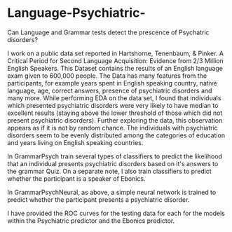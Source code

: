 # Language-Psychiatric-
Can Language and Grammar tests detect the prescence of Psychatric disorders?
 
 I work on a public data set reported in Hartshorne, Tenenbaum, & Pinker. A Critical Period for Second Language Acquisition: Evidence from 2/3 Million English Speakers. This Dataset contains the results of an English language exam given to 600,000 people. The Data has many features from the participants, for example years spent in English speaking country, native language, age, correct answers, presence of psychiatric disorders and many more. While performing EDA on the data set, I found that  individuals which presented psychiatric disorders were very likely to have median to excellent results (staying above the lower threshold of those which did not present psychiatric disorders). Further exploring the data, this observation appears as if it is not by random chance. The individuals with psychiatric disorders seem to be evenly distributed among the categories of education and years living on English speaking countries. 
 
  In  GrammarPsych train several types of classifiers to predict the likelihood that an individual presents psychiatric disorders based on it's answers to the grammar Quiz. On a separate note, I also train classifiers to predict whether the participant is a speaker of Ebonics. 
  
   In GrammarPsychNeural, as above, a simple neural network is trained to predict whether the participant presents a psychiatric disorder.
   
   I have provided the ROC curves for the testing data for each for the models within the Psychiatric predictor and the Ebonics predictor.
   
